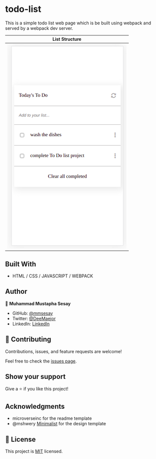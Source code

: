 # todo-list
This is a simple todo list web page which is be built using webpack and served by a webpack dev server.

List Structure                                    |
:------------------------------------------------:|
![](./assets/todo-v1.png)                        |


## Built With

- HTML / CSS / JAVASCRIPT / WEBPACK

## Author

👤 **Muhammad Mustapha Sesay**

- GitHub: [@mmsesay](https://github.com/mmsesay)
- Twitter: [@DeeMaejor](https://twitter.com/DeeMaejor)
- LinkedIn: [LinkedIn](https://linkedin.com/in/muhammad-m-sesay)

## 🤝 Contributing

Contributions, issues, and feature requests are welcome!

Feel free to check the [issues page](../../issues/).

## Show your support

Give a ⭐️ if you like this project!

## Acknowledgments
- microverseinc for the readme template
- @mshwery [Minimalist](https://web.archive.org/) for the design template

## 📝 License

This project is [MIT](./MIT.md) licensed.